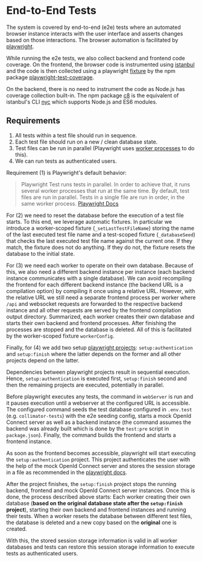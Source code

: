# End-to-End Tests

The system is covered by end-to-end (e2e) tests where an automated browser instance interacts with the user interface and asserts changes based on those interactions.
The browser automation is facilitated by [playwright](https://playwright.dev/).

While running the e2e tests, we also collect backend and frontend code coverage.
On the frontend, the browser code is instrumented using [istanbul](https://github.com/istanbuljs/babel-plugin-istanbul) and the code is then collected using a playwright [fixture](https://playwright.dev/docs/test-fixtures) by the npm package [playwright-test-coverage](https://www.npmjs.com/package/playwright-test-coverage).

On the backend, there is no need to instrument the code as Node.js has coverage collection built-in.
The npm package [c8](https://www.npmjs.com/package/c8) is the equivalent of istanbul's CLI [nyc](https://www.npmjs.com/package/nyc) which supports Node.js and ES6 modules.

## Requirements

1. All tests within a test file should run in sequence.
2. Each test file should run on a new / clean database state.
3. Test files can be run in parallel (Playwright uses [worker processes](https://playwright.dev/docs/test-parallel) to do this).
4. We can run tests as authenticated users.

Requirement (1) is Playwright's default behavior:
> Playwright Test runs tests in parallel. In order to achieve that, it runs several worker processes that run at the same time.
> By default, test files are run in parallel.
> Tests in a single file are run in order, in the same worker process.
> [Playwright Docs](https://playwright.dev/docs/test-parallel#introduction)


For (2) we need to reset the database before the execution of a test file starts.
To this end, we leverage automatic fixtures.
In particular we introduce a worker-scoped fixture (`_setLastTestFileName`) storing the name of the last executed test file name and a test-scoped fixture (`_databaseSeed`) that checks the last executed test file name against the current one.
If they match, the fixture does not do anything.
If they do not, the fixture resets the database to the initial state.

For (3) we need each worker to operate on their own database.
Because of this, we also need a different backend instance per instance (each backend instance communicates with a single database).
We can avoid recompiling the frontend for each different backend instance (the backend URL is a compilation option) by compiling it once using a relative URL.
However, with the relative URL we still need a separate frontend process per worker where `/api` and websocket requests are forwarded to the respective backend instance and all other requests are served by the frontend compilation output directory.
Summarized, each worker creates their own database and starts their own backend and frontend processes.
After finishing the processes are stopped and the database is deleted.
All of this is facilitated by the worker-scoped fixture `workerConfig`.

Finally, for (4) we add two setup [playwright projects](https://playwright.dev/docs/test-projects): `setup:authentication` and `setup:finish` where the latter depends on the former and all other projects depend on the latter.

Dependencies between playwright projects result in sequential execution.
Hence, `setup:authentication` is executed first, `setup:finish` second and then the remaining projects are executed, potentially in parallel.

Before playwright executes any tests, the command in `webServer` is run and it pauses execution until a webserver at the configured URL is accessible.
The configured command seeds the test database configured in `.env.test` (e.g. `collimator-tests`) with the e2e seeding config, starts a mock OpenId Connect server as well as a backend instance (the command assumes the backend was already built which is done by the `test:pre` script in `package.json`).
Finally, the command builds the frontend and starts a frontend instance.

As soon as the frontend becomes accessible, playwright will start executing the `setup:authentication` project.
This project authenticates the user with the help of the mock OpenId Connect server and stores the session storage in a file as recommended in the [playwright docs](https://playwright.dev/docs/auth).

After the project finishes, the `setup:finish` project stops the running backend, frontend and mock OpenId Connect server instances.
Once this is done, the process described above starts: Each worker creating their own database (**based on the __original__ database state after the `setup:finish` project**), starting their own backend and frontend instances and running their tests.
When a worker resets the database between different test files, the database is deleted and a new copy based on the __original__ one is created.

With this, the stored session storage information is valid in all worker databases and tests can restore this session storage information to execute tests as authenticated users.
